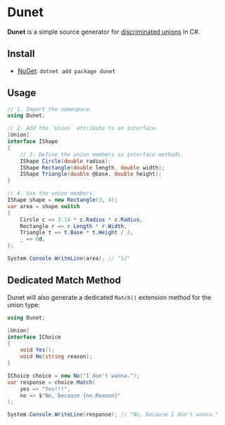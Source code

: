 # Dunet

**Dunet** is a simple source generator for [discriminated unions](https://en.wikipedia.org/wiki/Tagged_union) in C#.

## Install

- [NuGet](https://www.nuget.org/packages/Dunet/): `dotnet add package dunet`

## Usage

```cs
// 1. Import the namespace.
using Dunet;

// 2. Add the `Union` attribute to an interface.
[Union]
interface IShape
{
    // 3. Define the union members as interface methods.
    IShape Circle(double radius);
    IShape Rectangle(double length, double width);
    IShape Triangle(double @base, double height);
}

// 4. Use the union members.
IShape shape = new Rectangle(3, 4);
var area = shape switch
{
    Circle c => 3.14 * c.Radius * c.Radius,
    Rectangle r => r.Length * r.Width,
    Triangle t => t.Base * t.Height / 2,
    _ => 0d,
};

System.Console.WriteLine(area); // "12"
```

## Dedicated Match Method

Dunet will also generate a dedicated `Match()` extension method for the union type:

```cs
using Dunet;

[Union]
interface IChoice
{
    void Yes();
    void No(string reason);
}

IChoice choice = new No("I don't wanna.");
var response = choice.Match(
    yes => "Yes!!!",
    no => $"No, because {no.Reason}"
);

System.Console.WriteLine(response); // "No, because I don't wanna."
```
